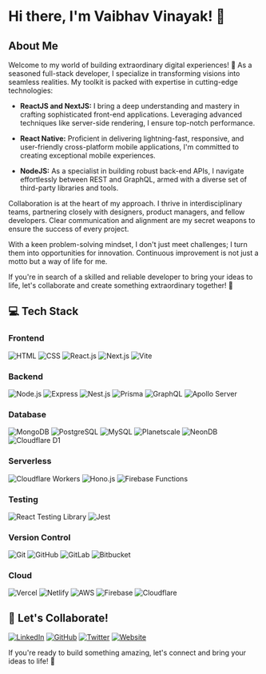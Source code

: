 # Hi there, I'm Vaibhav Vinayak! 👋

## About Me

Welcome to my world of building extraordinary digital experiences! 🚀 As a seasoned full-stack developer, I specialize in transforming visions into seamless realities. My toolkit is packed with expertise in cutting-edge technologies:

- **ReactJS and NextJS:** I bring a deep understanding and mastery in crafting sophisticated front-end applications. Leveraging advanced techniques like server-side rendering, I ensure top-notch performance.

- **React Native:** Proficient in delivering lightning-fast, responsive, and user-friendly cross-platform mobile applications, I'm committed to creating exceptional mobile experiences.

- **NodeJS:** As a specialist in building robust back-end APIs, I navigate effortlessly between REST and GraphQL, armed with a diverse set of third-party libraries and tools.

Collaboration is at the heart of my approach. I thrive in interdisciplinary teams, partnering closely with designers, product managers, and fellow developers. Clear communication and alignment are my secret weapons to ensure the success of every project.

With a keen problem-solving mindset, I don't just meet challenges; I turn them into opportunities for innovation. Continuous improvement is not just a motto but a way of life for me.

If you're in search of a skilled and reliable developer to bring your ideas to life, let's collaborate and create something extraordinary together! 🌟

## 💻 Tech Stack

### Frontend
![HTML](https://img.shields.io/badge/-HTML-orange?style=for-the-badge&logo=html5)
![CSS](https://img.shields.io/badge/-CSS-blue?style=for-the-badge&logo=css3)
![React.js](https://img.shields.io/badge/-React.js-blue?style=for-the-badge&logo=react)
![Next.js](https://img.shields.io/badge/-Next.js-black?style=for-the-badge&logo=next-dot-js)
![Vite](https://img.shields.io/badge/-Vite-green?style=for-the-badge&logo=vite)

### Backend
![Node.js](https://img.shields.io/badge/-Node.js-green?style=for-the-badge&logo=node.js)
![Express](https://img.shields.io/badge/-Express-black?style=for-the-badge&logo=express)
![Nest.js](https://img.shields.io/badge/-Nest.js-red?style=for-the-badge&logo=nestjs)
![Prisma](https://img.shields.io/badge/-Prisma-blue?style=for-the-badge&logo=prisma)
![GraphQL](https://img.shields.io/badge/-GraphQL-e10098?style=for-the-badge&logo=graphql)
![Apollo Server](https://img.shields.io/badge/-Apollo%20Server-311C87?style=for-the-badge&logo=apollo)

### Database
![MongoDB](https://img.shields.io/badge/-MongoDB-green?style=for-the-badge&logo=mongodb)
![PostgreSQL](https://img.shields.io/badge/-PostgreSQL-blue?style=for-the-badge&logo=postgresql)
![MySQL](https://img.shields.io/badge/-MySQL-orange?style=for-the-badge&logo=mysql)
![Planetscale](https://img.shields.io/badge/-Planetscale-2B3137?style=for-the-badge&logo=planetscale)
![NeonDB](https://img.shields.io/badge/-NeonDB-03A9F4?style=for-the-badge&logo=neon)
![Cloudflare D1](https://img.shields.io/badge/-Cloudflare%20D1-f38020?style=for-the-badge&logo=cloudflare&logoColor=white)

### Serverless
![Cloudflare Workers](https://img.shields.io/badge/-Cloudflare%20Workers-f38020?style=for-the-badge&logo=cloudflare&logoColor=white)
![Hono.js](https://img.shields.io/badge/-Hono.js-00B0FF?style=for-the-badge)
![Firebase Functions](https://img.shields.io/badge/-Firebase%20Functions-039BE5?style=for-the-badge&logo=firebase)

### Testing
![React Testing Library](https://img.shields.io/badge/-React%20Testing%20Library-61DAFB?style=for-the-badge&logo=testing-library)
![Jest](https://img.shields.io/badge/-Jest-C21325?style=for-the-badge&logo=jest)

### Version Control
![Git](https://img.shields.io/badge/-Git-F05032?style=for-the-badge&logo=git)
![GitHub](https://img.shields.io/badge/-GitHub-181717?style=for-the-badge&logo=github)
![GitLab](https://img.shields.io/badge/-GitLab-FCA121?style=for-the-badge&logo=gitlab)
![Bitbucket](https://img.shields.io/badge/-Bitbucket-0052CC?style=for-the-badge&logo=bitbucket)

### Cloud
![Vercel](https://img.shields.io/badge/-Vercel-black?style=for-the-badge&logo=vercel)
![Netlify](https://img.shields.io/badge/-Netlify-00C7B7?style=for-the-badge&logo=netlify&logoColor=white)
![AWS](https://img.shields.io/badge/-AWS-232F3E?style=for-the-badge&logo=amazon-aws)
![Firebase](https://img.shields.io/badge/-Firebase-FFCA28?style=for-the-badge&logo=firebase&logoColor=white)
![Cloudflare](https://img.shields.io/badge/-Cloudflare-F38020?style=for-the-badge&logo=cloudflare&logoColor=white)

## 🤝 Let's Collaborate!

[![LinkedIn](https://img.shields.io/badge/Connect-blue?style=for-the-badge&logo=linkedin)](https://www.linkedin.com/in/vaibhav-vinayak/)
[![GitHub](https://img.shields.io/badge/Collab-black?style=for-the-badge&logo=github)](https://github.com/vaibhav-vinayak)
[![Twitter](https://img.shields.io/badge/Follow-1DA1F2?style=for-the-badge&logo=twitter&logoColor=white)](https://twitter.com/vaibhav_vinayak)
[![Website](https://img.shields.io/badge/Visit-darkgreen?style=for-the-badge&logo=Microsoft-edge)](https://vaibhavvinayak.com)

If you're ready to build something amazing, let's connect and bring your ideas to life! 🚀
